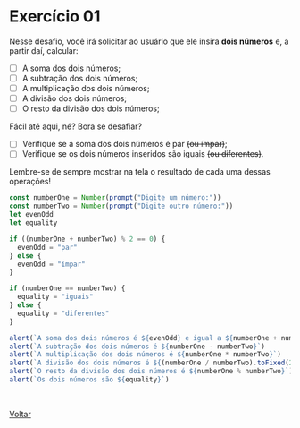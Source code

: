 # Exercício 01

Nesse desafio, você irá solicitar ao usuário que ele insira **dois números** e, a partir daí, calcular:

- [ ] A soma dos dois números;
- [ ] A subtração dos dois números;
- [ ] A multiplicação dos dois números;
- [ ] A divisão dos dois números;
- [ ] O resto da divisão dos dois números;

Fácil até aqui, né? Bora se desafiar?

- [ ] Verifique se a soma dos dois números é par ~~(ou ímpar)~~;
- [ ] Verifique se os dois números inseridos são iguais ~~(ou diferentes)~~.

Lembre-se de sempre mostrar na tela o resultado de cada uma dessas operações!

```js
const numberOne = Number(prompt("Digite um número:"))
const numberTwo = Number(prompt("Digite outro número:"))
let evenOdd
let equality

if ((numberOne + numberTwo) % 2 == 0) {
  evenOdd = "par"
} else {
  evenOdd = "ímpar"
}

if (numberOne == numberTwo) {
  equality = "iguais"
} else {
  equality = "diferentes"
}

alert(`A soma dos dois números é ${evenOdd} e igual a ${numberOne + numberTwo}`)
alert(`A subtração dos dois números é ${numberOne - numberTwo}`)
alert(`A multiplicação dos dois números é ${numberOne * numberTwo}`)
alert(`A divisão dos dois números é ${(numberOne / numberTwo).toFixed(2)}`)
alert(`O resto da divisão dos dois números é ${numberOne % numberTwo}`)
alert(`Os dois números são ${equality}`)
```

<br>

<a href="../README.md">Voltar</a>
